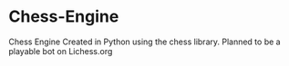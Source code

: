 # Chess-Engine
Chess Engine Created in Python using the chess library. Planned to be a playable bot on Lichess.org
